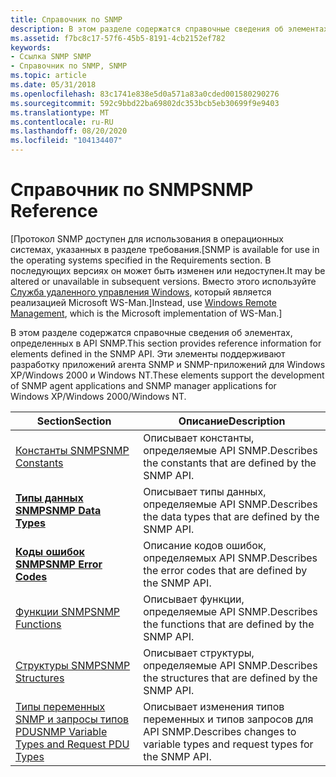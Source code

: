 ```yaml
---
title: Справочник по SNMP
description: В этом разделе содержатся справочные сведения об элементах, определенных в API SNMP. Эти элементы поддерживают разработку приложений агента SNMP и SNMP-приложений для Windows XP/Windows 2000 и Windows NT.
ms.assetid: f7bc8c17-57f6-45b5-8191-4cb2152ef782
keywords:
- Ссылка SNMP SNMP
- Справочник по SNMP, SNMP
ms.topic: article
ms.date: 05/31/2018
ms.openlocfilehash: 83c1741e838e5d0a571a83a0cded001580290276
ms.sourcegitcommit: 592c9bbd22ba69802dc353bcb5eb30699f9e9403
ms.translationtype: MT
ms.contentlocale: ru-RU
ms.lasthandoff: 08/20/2020
ms.locfileid: "104134407"
---
```

# <a name="snmp-reference"></a><span data-ttu-id="d8df5-106">Справочник по SNMP</span><span class="sxs-lookup"><span data-stu-id="d8df5-106">SNMP Reference</span></span>

<span data-ttu-id="d8df5-107">\[Протокол SNMP доступен для использования в операционных системах, указанных в разделе требования.</span><span class="sxs-lookup"><span data-stu-id="d8df5-107">\[SNMP is available for use in the operating systems specified in the Requirements section.</span></span> <span data-ttu-id="d8df5-108">В последующих версиях он может быть изменен или недоступен.</span><span class="sxs-lookup"><span data-stu-id="d8df5-108">It may be altered or unavailable in subsequent versions.</span></span> <span data-ttu-id="d8df5-109">Вместо этого используйте [Служба удаленного управления Windows](/windows/desktop/WinRM/portal), который является реализацией Microsoft WS-Man.\]</span><span class="sxs-lookup"><span data-stu-id="d8df5-109">Instead, use [Windows Remote Management](/windows/desktop/WinRM/portal), which is the Microsoft implementation of WS-Man.\]</span></span>

<span data-ttu-id="d8df5-110">В этом разделе содержатся справочные сведения об элементах, определенных в API SNMP.</span><span class="sxs-lookup"><span data-stu-id="d8df5-110">This section provides reference information for elements defined in the SNMP API.</span></span> <span data-ttu-id="d8df5-111">Эти элементы поддерживают разработку приложений агента SNMP и SNMP-приложений для Windows XP/Windows 2000 и Windows NT.</span><span class="sxs-lookup"><span data-stu-id="d8df5-111">These elements support the development of SNMP agent applications and SNMP manager applications for Windows XP/Windows 2000/Windows NT.</span></span>



| <span data-ttu-id="d8df5-112">Section</span><span class="sxs-lookup"><span data-stu-id="d8df5-112">Section</span></span>                                                                                    | <span data-ttu-id="d8df5-113">Описание</span><span class="sxs-lookup"><span data-stu-id="d8df5-113">Description</span></span>                                                             |
|--------------------------------------------------------------------------------------------|-------------------------------------------------------------------------|
| [<span data-ttu-id="d8df5-114">Константы SNMP</span><span class="sxs-lookup"><span data-stu-id="d8df5-114">SNMP Constants</span></span>](snmp-constants.md)                                                       | <span data-ttu-id="d8df5-115">Описывает константы, определяемые API SNMP.</span><span class="sxs-lookup"><span data-stu-id="d8df5-115">Describes the constants that are defined by the SNMP API.</span></span>               |
| [<span data-ttu-id="d8df5-116">**Типы данных SNMP**</span><span class="sxs-lookup"><span data-stu-id="d8df5-116">**SNMP Data Types**</span></span>](snmp-data-types.md)                                                 | <span data-ttu-id="d8df5-117">Описывает типы данных, определяемые API SNMP.</span><span class="sxs-lookup"><span data-stu-id="d8df5-117">Describes the data types that are defined by the SNMP API.</span></span>              |
| [<span data-ttu-id="d8df5-118">**Коды ошибок SNMP**</span><span class="sxs-lookup"><span data-stu-id="d8df5-118">**SNMP Error Codes**</span></span>](snmp-error-codes.md)                                               | <span data-ttu-id="d8df5-119">Описание кодов ошибок, определяемых API SNMP.</span><span class="sxs-lookup"><span data-stu-id="d8df5-119">Describes the error codes that are defined by the SNMP API.</span></span>             |
| [<span data-ttu-id="d8df5-120">Функции SNMP</span><span class="sxs-lookup"><span data-stu-id="d8df5-120">SNMP Functions</span></span>](snmp-functions.md)                                                       | <span data-ttu-id="d8df5-121">Описывает функции, определяемые API SNMP.</span><span class="sxs-lookup"><span data-stu-id="d8df5-121">Describes the functions that are defined by the SNMP API.</span></span>               |
| [<span data-ttu-id="d8df5-122">Структуры SNMP</span><span class="sxs-lookup"><span data-stu-id="d8df5-122">SNMP Structures</span></span>](snmp-structures.md)                                                     | <span data-ttu-id="d8df5-123">Описывает структуры, определяемые API SNMP.</span><span class="sxs-lookup"><span data-stu-id="d8df5-123">Describes the structures that are defined by the SNMP API.</span></span>              |
| [<span data-ttu-id="d8df5-124">Типы переменных SNMP и запросы типов PDU</span><span class="sxs-lookup"><span data-stu-id="d8df5-124">SNMP Variable Types and Request PDU Types</span></span>](snmp-variable-types-and-request-pdu-types.md) | <span data-ttu-id="d8df5-125">Описывает изменения типов переменных и типов запросов для API SNMP.</span><span class="sxs-lookup"><span data-stu-id="d8df5-125">Describes changes to variable types and request types for the SNMP API.</span></span> |



 

 

 